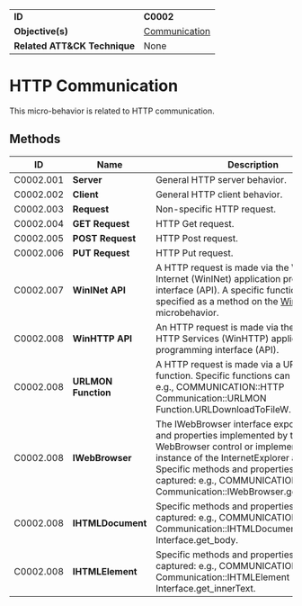 |||
|---------|------------------------|
|**ID**|**C0002**|
|**Objective(s)**|[Communication](https://github.com/MBCProject/mbc-markdown/tree/master/micro-behaviors/communication)|
|**Related ATT&CK Technique**|None|


HTTP Communication
==================
This micro-behavior is related to HTTP communication. 

Methods
-------
|ID|Name|Description|
|-----------------------------|--------|-----------------------------|
|C0002.001|**Server**|General HTTP server behavior.|
|C0002.002|**Client**|General HTTP client behavior.|
|C0002.003|**Request**|Non-specific HTTP request.|
|C0002.004|**GET Request**|HTTP Get request.|
|C0002.005|**POST Request**|HTTP Post request.|
|C0002.006|**PUT Request**|HTTP Put request.| 
|C0002.007|**WinINet API**|A HTTP request is made via the Windows Internet (WinINet) application programming interface (API). A specific function can be specified as a method on the [WinInet](https://github.com/MBCProject/mbc-markdown/blob/master/micro-behaviors/communication/wininet.md) microbehavior.
|C0002.008|**WinHTTP API**|An HTTP request is made via the Windows HTTP Services (WinHTTP) application programming interface (API).|
|C0002.008|**URLMON Function**|A HTTP request is made via a URLMON function. Specific functions can be captured: e.g., COMMUNICATION::HTTP Communication::URLMON Function.URLDownloadToFileW.  
|C0002.008|**IWebBrowser**|The IWebBrowser interface exposes methods and properties implemented by the WebBrowser control or implemented by an instance of the InternetExplorer application. Specific methods and properties can be captured: e.g., COMMUNICATION::HTTP Communication::IWebBrowser.get_Document.
|C0002.008|**IHTMLDocument**|Specific methods and properties can be captured: e.g., COMMUNICATION::HTTP Communication::IHTMLDocument Interface.get_body.
|C0002.008|**IHTMLElement**|Specific methods and properties can be captured: e.g., COMMUNICATION::HTTP Communication::IHTMLElement Interface.get_innerText.

